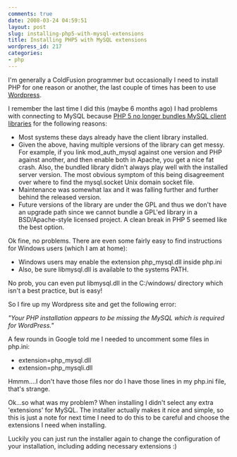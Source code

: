 ```yaml
---
comments: true
date: 2008-03-24 04:59:51
layout: post
slug: installing-php5-with-mysql-extensions
title: Installing PHP5 with MySQL extensions
wordpress_id: 217
categories:
- php
---
```


I'm generally a ColdFusion programmer but occasionally I need to install PHP for one reason or another, the last couple of times has been to use [Wordpress](http://wordpress.org/).

I remember the last time I did this (maybe 6 months ago) I had problems with connecting to MySQL because [PHP 5 no longer bundles MySQL client libraries](http://www.php.net/manual/en/faq.databases.php#faq.databases.mysql.php5) for the following reasons:

  * Most systems these days already have the client library installed.
  * Given the above, having multiple versions of the library can get messy. For example, if you link mod_auth_mysql against one version and PHP against another, and then enable both in Apache, you get a nice fat crash. Also, the bundled library didn't always play well with the installed server version. The most obvious symptom of this being disagreement over where to find the mysql.socket Unix domain socket file.
  * Maintenance was somewhat lax and it was falling further and further behind the released version.
  * Future versions of the library are under the GPL and thus we don't have an upgrade path since we cannot bundle a GPL'ed library in a BSD/Apache-style licensed project. A clean break in PHP 5 seemed like the best option.

Ok fine, no problems. There are even some fairly easy to find instructions for Windows users (which I am at home):

  * Windows users may enable the extension php_mysql.dll inside php.ini
  * Also, be sure libmysql.dll is available to the systems PATH.

No prob, you can even put libmysql.dll in the C:/windows/ directory which isn't a best practice, but is easy!

So I fire up my Wordpress site and get the following error:

_"Your PHP installation appears to be missing the MySQL which is required for WordPress."_

A few rounds in Google told me I needed to uncomment some files in php.ini:

  * extension=php_mysql.dll
  * extension=php_mysqli.dll

Hmmm....I don't have those files nor do I have those lines in my php.ini file, that's strange.

Ok...so what was my problem? When installing I didn't select any extra 'extensions' for MySQL. The installer actually makes it nice and simple, so this is just a note for next time I need to do this to be careful and choose the extensions I need when installing.

Luckily you can just run the installer again to change the configuration of your installation, including adding necessary extensions :)
